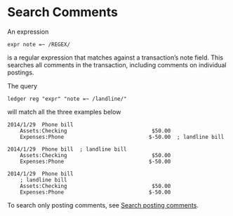 # Search Comments

An expression
```
expr note =~ /REGEX/
```
is a regular expression that matches against a transaction’s note field. This searches all comments in the transaction, including comments on individual postings.

The query
```
ledger reg "expr" "note =~ /landline/"
```

will match all the three examples below

```
2014/1/29  Phone bill
    Assets:Checking                           $50.00
    Expenses:Phone                           $-50.00  ; landline bill

2014/1/29  Phone bill  ; landline bill
    Assets:Checking                           $50.00
    Expenses:Phone                           $-50.00

2014/1/29  Phone bill
    ; landline bill
    Assets:Checking                           $50.00
    Expenses:Phone                           $-50.00

```

To search only posting comments, see [Search posting comments](search-posting-comments.md).

